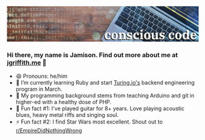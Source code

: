 <img src="https://raw.githubusercontent.com/jamogriff/jamogriff/master/github-header-compressed.jpg" alt="Conscious code by Jamison">

### Hi there, my name is Jamison. Find out more about me at [jgriffith.me](https://jgriffith.me) 👋

- 😄 Pronouns: he/him
- 🔭 I’m currently learning Ruby and start [Turing.io's](https://turing.io) backend engineering program in March.
- 🌱 My programming background stems from teaching Arduino and git in higher-ed with a healthy dose of PHP.
- :guitar: Fun fact #1: I've played guitar for 8+ years. Love playing acoustic blues, heavy metal riffs and singing soul.
- ⚡ Fun fact #2: I find Star Wars most excellent. Shout out to [r/EmpireDidNothingWrong](https://www.reddit.com/r/EmpireDidNothingWrong/)

